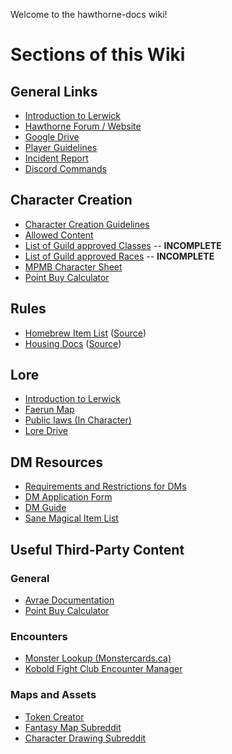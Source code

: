 Welcome to the hawthorne-docs wiki!

# Sections of this Wiki

## General Links
 - [Introduction to Lerwick](https://drive.google.com/file/d/0Bz9v55gwZUzOLUgtZmhuMXVWNlE/view?usp=sharing)
 - [Hawthorne Forum / Website](http://www.hawthorne-ag.com)
 - [Google Drive](https://drive.google.com/drive/folders/0B2GdG4W6UnS3MmxlbXpCX2lUNFE)
 - [Player Guidelines](https://drive.google.com/open?id=1Ww1mikepCc7AWl8xo3trUQc0ly5q5FpB)
 - [Incident Report](https://docs.google.com/forms/d/1iFisYRj1yElJtN5GEKk67KR6Q-vNtvZJgT6LZy37gtY/edit?usp=sharing)
 - [Discord Commands](https://docs.google.com/document/d/1n6klULSVvUypiT8Fwb4TPszYr4Pv0btfjW9RaWF2ac8/edit?usp=sharing)

## Character Creation
 - [Character Creation Guidelines](https://docs.google.com/document/d/1ZmwGOPEAKjG91jxVY_RwqYkRo1Vz5lGPULn4ph0es24/edit)
 - [Allowed Content](https://docs.google.com/spreadsheets/d/1LFISBrbF61UpgG3ysOONz1L89Wo7ecj4meWIdmq3mas/edit?usp=sharing)
 - [List of Guild approved Classes](classes) -- **INCOMPLETE**
 - [List of Guild approved Races](races) -- **INCOMPLETE**
 - [MPMB Character Sheet](https://drive.google.com/open?id=0B9kN5-pEeW9pbGJ1SjltMG5DdVU)
 - [Point Buy Calculator](http://chicken-dinner.com/5e/5e-point-buy.html)

## Rules
 - [Homebrew Item List](homebrew) ([Source](https://docs.google.com/document/d/1OLbek7ZOng-ecG3ACTC3TWaN8Sluw4yyj7O0ERnWCXI/edit#))
 - [Housing Docs](housing) ([Source](https://docs.google.com/document/d/1Elgc2YzDme3zxIBmrnkai7NmIYs5QIZNLJUiSlSioJI/edit))

## Lore
 - [Introduction to Lerwick](https://drive.google.com/file/d/0Bz9v55gwZUzOLUgtZmhuMXVWNlE/view?usp=sharing)
 - [Faerun Map](http://loremaps.azurewebsites.net/Maps/Faerun)
 - [Public laws (In Character)](https://cdn.discordapp.com/attachments/343427218250399745/377835247611412480/Public_Laws.pdf)
 - [Lore Drive](https://drive.google.com/drive/folders/0B6xzT311Kcktb01qeWtmLS1EYkk)

## DM Resources
 - [Requirements and Restrictions for DMs](https://docs.google.com/spreadsheets/d/16HCAvnXBQQhtfuvvcOdSrYBKjw5kR9S3LOqEItc3dIg/edit?usp=drive_web)
 - [DM Application Form](https://docs.google.com/forms/d/e/1FAIpQLSf1pAeoEoQ-s7QTA2MMlqUVlwZW28Fx3LrgakZcMOzsKLUhBQ/viewform)
 - [DM Guide](https://drive.google.com/file/d/1gZa58VSOFJnF0haeg9VzuMrFb-3P7VJ2/view?usp=sharing)
 - [Sane Magical Item List](https://docs.google.com/spreadsheets/d/17No_QmUqz-wXvKW-Jk56xqVYx2CZ0gv3iLX_ChJZDcE/edit#gid=0)

## Useful Third-Party Content

### General
 - [Avrae Documentation](https://avrae.io)
 - [Point Buy Calculator](http://chicken-dinner.com/5e/5e-point-buy.html)

### Encounters
 - [Monster Lookup (Monstercards.ca)](http://monstercards.ca/)
 - [Kobold Fight Club Encounter Manager](https://kobold.club/fight/#/encounter-builder)

### Maps and Assets
 - [Token Creator](http://rolladvantage.com/tokenstamp/)
 - [Fantasy Map Subreddit](https://www.reddit.com/r/FantasyMaps/)
 - [Character Drawing Subreddit](https://www.reddit.com/r/CharacterDrawing/)
